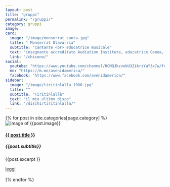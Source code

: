 ```yaml
---
layout: post
title: "gruppi"
permalink: "/gruppi/"
category: gruppi
image: 
card:
  image: "/image/monserrat_canta.jpg"
  title: " Monserrat Olavarria"
  subtitle: "cantante <br> educatrice musicale"
  text: "insegnante accreditato Audiation Institute, educatrice Cemea, mediatrice culturale, formatrice, si dedica alla scrittura, all'illustrazione e al teatro"
  link: "/chisono/"
social:
  youtube: "https://www.youtube.com/channel/UCMQJkzvobU3ZikrzYaY3x7w/featured/"
  me: "https://m.me/avenidamerica/"
  facebook: "https://www.facebook.com/avenidamerica/"
sidebar:
  image: "/image/tiritinlalla_1980.jpg"
  title: ""
  subtitle: "Tiritinlallà"
  text: "il mio ultimo disco"
  link: "/dischi/tiritinlalla/"
---
```


<div class="container">
 {% for post in site.categories[page.category] %}
  <div class="row">
    <div class="col-sm">
        <!-- Card -->
          <div class="card">
             <!-- Card image -->
             <img class="card-img-top" src="{{post.image}}" alt=" image of {{post.image}}">
             <!-- Card content -->
             <div class="card-body">
                <!-- Title -->
                <h4 class="card-title"><a href="{{ post.url }}"> {{ post.title }}</a></h4>
                <h5 class="blue-text pb-2"><strong>{{post.subtitle}}</strong></h5>
                <!-- Text -->
                <p class="card-text">{{post.excerpt }}</p>
                    <!-- Button -->
                <a href="{{ post.url }}" class="btn btn-unique">leggi</a>
             </div>
  </div>
            <br>
  {% endfor %}
</div>

